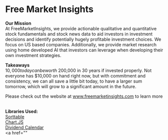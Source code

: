 # Free Market Insights

<b>Our Mission</b><br>
At FreeMarketInsights, we provide actionable qualitative and quantitative stock fundamentals and stock news data to aid investors in investment decisions and identify potentially hugely profitable investment choices. We focus on US based companies. Additionally, we provide market research using home developed AI that investors can leverage when developing their own investment strategies.

<b>Takeaways</b><br>
$10,000 today can be worth ~$200,000 in 30 years if invested properly. Not everyone has $10,000 on hand right now, but with commitment and consistency, we can all save a little bit today, to have a larger sum tomorrow, which will grow to a significant amount in the future.

Please check out the website at <a href="www.freemarketinsights.com">www.freemarketinsights.com</a> to learn more<br><br>

<b>Libraries Used:</b><br>
<a href="https://www.kryogenix.org/code/browser/sorttable/#ajaxtables">Sorttable</a><br>
<a href="https://www.chartjs.org/">Chart.JS</a><br>
<a href="https://www.dividendchannel.com/ex-dividend-calendar/"> Dividend Calendar</a><br>
<a href=""
